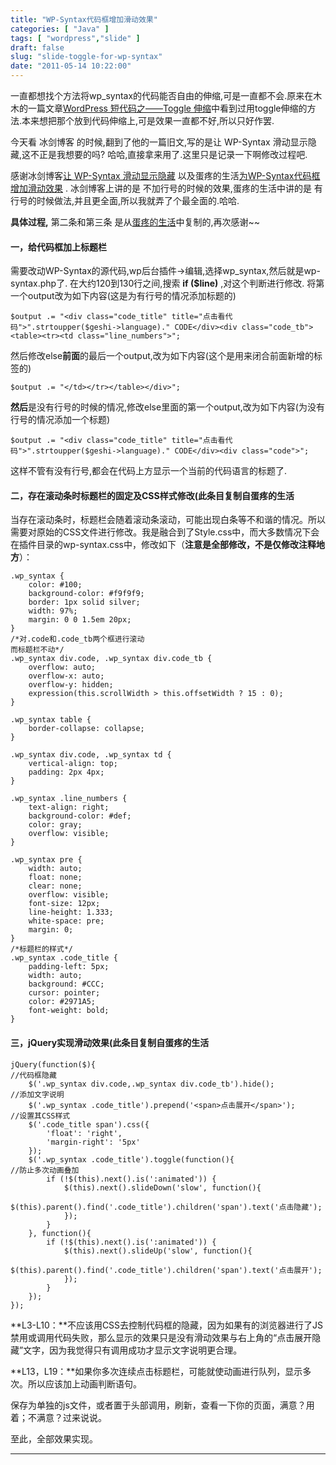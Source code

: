 ```yaml
---
title: "WP-Syntax代码框增加滑动效果"
categories: [ "Java" ]
tags: [ "wordpress","slide" ]
draft: false
slug: "slide-toggle-for-wp-syntax"
date: "2011-05-14 10:22:00"
---
```


一直都想找个方法将wp_syntax的代码能否自由的伸缩,可是一直都不会.原来在木木的一篇文章[WordPress 短代码之——Toggle 伸缩](http://immmmm.com/wordpress-shortcodes-toggle.html)中看到过用toggle伸缩的方法.本来想把那个放到代码伸缩上,可是效果一直都不好,所以只好作罢.


<!--more-->


今天看 冰剑博客 的时候,翻到了他的一篇旧文,写的是让 WP-Syntax 滑动显示隐藏,这不正是我想要的吗?
哈哈,直接拿来用了.这里只是记录一下啊修改过程吧.

感谢冰剑博客[让 WP-Syntax 滑动显示隐藏](http://www.binjoo.net/2010/07/syntax-slide-show-hide/) 以及蛋疼的生活[为WP-Syntax代码框增加滑动效果](http://www.dt-life.info/sliding-effect-for-code-box-of-the-wp-syntax.html) .
冰剑博客上讲的是 不加行号的时候的效果,蛋疼的生活中讲的是 有行号的时候做法,并且更全面,所以我就弄了个最全面的.哈哈.

**具体过程,** 第二条和第三条 是从[蛋疼的生活](http://www.dt-life.info/)中复制的,再次感谢~~
#### 一，给代码框加上标题栏
需要改动WP-Syntax的源代码,wp后台插件->编辑,选择wp_syntax,然后就是wp-syntax.php了.
在大约120到130行之间,搜索 **if ($line)** ,对这个判断进行修改.
将第一个output改为如下内容(这是为有行号的情况添加标题的)

    $output .= "<div class="code_title" title="点击看代码">".strtoupper($geshi->language)." CODE</div><div class="code_tb"><table><tr><td class="line_numbers">";
然后修改else**前面**的最后一个output,改为如下内容(这个是用来闭合前面新增的标签的)

    $output .= "</td></tr></table></div>";
**然后**是没有行号的时候的情况,修改else里面的第一个output,改为如下内容(为没有行号的情况添加一个标题)

    $output .= "<div class="code_title" title="点击看代码">".strtoupper($geshi->language)." CODE</div><div class="code">";
这样不管有没有行号,都会在代码上方显示一个当前的代码语言的标题了.

#### 二，存在滚动条时标题栏的固定及CSS样式修改(此条目复制自蛋疼的生活
当存在滚动条时，标题栏会随着滚动条滚动，可能出现白条等不和谐的情况。所以需要对原始的CSS文件进行修改。我是融合到了Style.css中，而大多数情况下会在插件目录的wp-syntax.css中，修改如下（**注意是全部修改，不是仅修改注释地方**）：

    .wp_syntax {
        color: #100;
        background-color: #f9f9f9;
        border: 1px solid silver;
        width: 97%;
        margin: 0 0 1.5em 20px;
    }
    /*对.code和.code_tb两个框进行滚动
    而标题栏不动*/
    .wp_syntax div.code, .wp_syntax div.code_tb {
        overflow: auto;
        overflow-x: auto;
        overflow-y: hidden;
        expression(this.scrollWidth > this.offsetWidth ? 15 : 0);
    }

    .wp_syntax table {
        border-collapse: collapse;
    }

    .wp_syntax div.code, .wp_syntax td {
        vertical-align: top;
        padding: 2px 4px;
    }

    .wp_syntax .line_numbers {
        text-align: right;
        background-color: #def;
        color: gray;
        overflow: visible;
    }

    .wp_syntax pre {
        width: auto;
        float: none;
        clear: none;
        overflow: visible;
        font-size: 12px;
        line-height: 1.333;
        white-space: pre;
        margin: 0;
    }
    /*标题栏的样式*/
    .wp_syntax .code_title {
        padding-left: 5px;
        width: auto;
        background: #CCC;
        cursor: pointer;
        color: #2971A5;
        font-weight: bold;
    }

#### 三，jQuery实现滑动效果(此条目复制自蛋疼的生活

    jQuery(function($){
    //代码框隐藏
        $('.wp_syntax div.code,.wp_syntax div.code_tb').hide();
    //添加文字说明
        $('.wp_syntax .code_title').prepend('<span>点击展开</span>');
    //设置其CSS样式
        $('.code_title span').css({
            'float': 'right',
            'margin-right': '5px'
        });
        $('.wp_syntax .code_title').toggle(function(){
    //防止多次动画叠加
            if (!$(this).next().is(':animated')) {
                $(this).next().slideDown('slow', function(){
                    $(this).parent().find('.code_title').children('span').text('点击隐藏');
                });
            }
        }, function(){
            if (!$(this).next().is(':animated')) {
                $(this).next().slideUp('slow', function(){
                    $(this).parent().find('.code_title').children('span').text('点击展开');
                });
            }
        });
    });

**L3-L10：**不应该用CSS去控制代码框的隐藏，因为如果有的浏览器进行了JS禁用或调用代码失败，那么显示的效果只是没有滑动效果与右上角的“点击展开隐藏”文字，因为我觉得只有调用成功才显示文字说明更合理。

**L13，L19：**如果你多次连续点击标题栏，可能就使动画进行队列，显示多次。所以应该加上动画判断语句。

保存为单独的js文件，或者置于头部调用，刷新，查看一下你的页面，满意？用着；不满意？过来说说。

至此，全部效果实现。

****